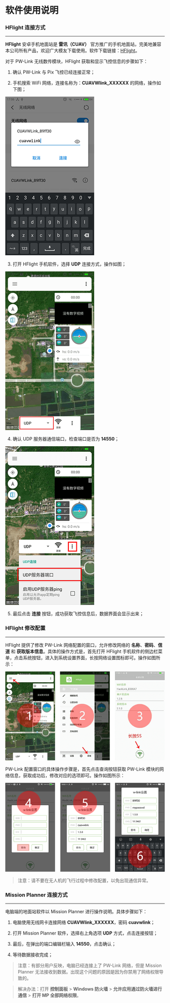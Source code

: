 # 软件使用说明

### HFlight 连接方式

---

**HFlight** 安卓手机地面站是 **雷讯（CUAV）** 官方推广的手机地面站，完美地兼容本公司所有产品，欢迎广大模友下载使用。软件下载链接：[HFlight](http://fw.cuav.net/apk/HFlight.apk)。

对于 PW-Link 无线数传模块，HFlight 获取和显示飞控信息的步骤如下：

 1. 确认 PW-Link 与 Pix 飞控已经连接正常；

 2. 手机搜索 WiFi 网络，连接名称为：**CUAVWlink_XXXXXX** 的网络，操作如下图；
 
  ![](images/pwlink-net-connected.png)

 3. 打开 HFlight 手机软件，选择 **UDP** 连接方式，操作如图；
  
  ![](images/pwlink-connected-type.png)

 4. 确认 UDP 服务器通信端口，检查端口是否为 **14550**；
 
  ![](/images/pwlink-udp-setting.png)

 5. 最后点击 **连接** 按钮，成功获取飞控信息后，数据界面会显示出来；

### HFlight 修改配置

---

HFlight 提供了修改 PW-Link 网络配置的窗口，允许修改网络的 **名称**、**密码**、**信道** 和 **获取版本信息**。具体的操作方式是，首先打开 HFlight 手机软件的侧边栏菜单，点击系统按钮，进入到系统设置界面，长按网络设置图标即可。操作如图所示：
 
 ![](/images/pwlink-net-cfg1.png)

PW-Link 配置窗口的具体操作步骤是，首先点击查询按钮获取 PW-Link 模块的网络信息，获取成功后，修改对应的选项即可。操作如图所示：

 ![](/images/pwlink-net-cfg2.png)

> 注意：请不要在无人机的飞行过程中修改配置，以免出现通信异常。

### Mission Planner 连接方式

---

电脑端的地面站软件以 Mission Planner 进行操作说明。具体步骤如下：

 1. 电脑使用无线网卡连接网络 **CUAVWlink_XXXXXX**，密码 **cuavwlink**；
 
 2. 打开 Mission Planner 软件，选择右上角选项 **UDP** 方式，点击连接按钮；
 
 3. 最后，在弹出的端口编辑栏输入 **14550**，点击确认；
 
 4. 等待数据接收完成；
 
> 注意：有部分用户反映，电脑已经连接上了 PW-Link 网络，但是 Mission Planner 无法接收到数据。出现这个问题的原因是因为你禁用了网络权限导致的。 

> 解决办法：打开 **控制面板** \> **Windows 防火墙** \> **允许应用通过防火墙进行通信** \> **打开 MP 全部网络权限**。
 

